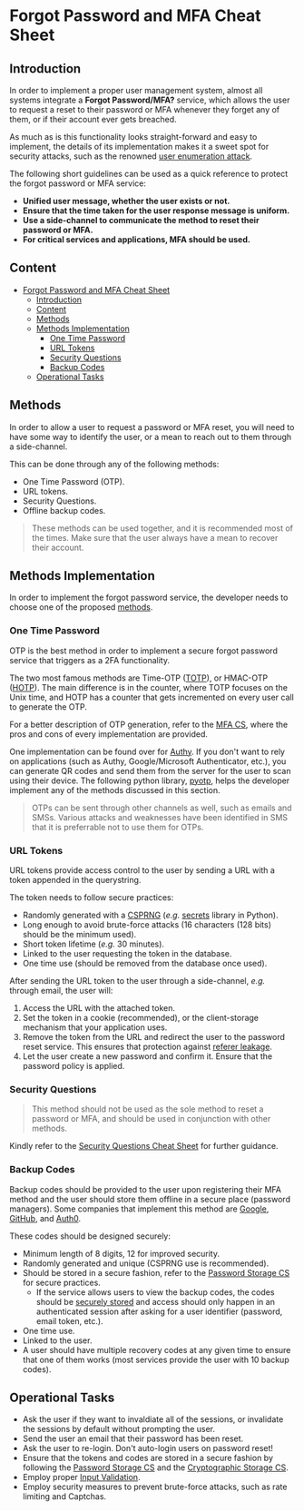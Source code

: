 # Forgot Password and MFA Cheat Sheet

## Introduction

In order to implement a proper user management system, almost all systems integrate a **Forgot Password/MFA?** service, which allows the user to request a reset to their password or MFA whenever they forget any of them, or if their account ever gets breached.

As much as is this functionality looks straight-forward and easy to implement, the details of its implementation makes it a sweet spot for security attacks, such as the renowned [user enumeration attack](https://owasp.org/www-project-web-security-testing-guide/stable/4-Web_Application_Security_Testing/03-Identity_Management_Testing/04-Testing_for_Account_Enumeration_and_Guessable_User_Account.html).

The following short guidelines can be used as a quick reference to protect the forgot password or MFA service:

- **Unified user message, whether the user exists or not.**
- **Ensure that the time taken for the user response message is uniform.**
- **Use a side-channel to communicate the method to reset their password or MFA.**
- **For critical services and applications, MFA should be used.**

## Content

- [Forgot Password and MFA Cheat Sheet](#forgot-password-and-mfa-cheat-sheet)
  * [Introduction](#introduction)
  * [Content](#content)
  * [Methods](#methods)
  * [Methods Implementation](#methods-implementation)
    + [One Time Password](#one-time-password)
    + [URL Tokens](#url-tokens)
    + [Security Questions](#security-questions)
    + [Backup Codes](#backup-codes)
  * [Operational Tasks](#operational-tasks)

## Methods

In order to allow a user to request a password or MFA reset, you will need to have some way to identify the user, or a mean to reach out to them through a side-channel.

This can be done through any of the following methods:

- One Time Password (OTP).
- URL tokens.
- Security Questions.
- Offline backup codes.

> These methods can be used together, and it is recommended most of the times. Make sure that the user always have a mean to recover their account.

## Methods Implementation

In order to implement the forgot password service, the developer needs to choose one of the proposed [methods](#methods).

### One Time Password

OTP is the best method in order to implement a secure forgot password service that triggers as a 2FA functionality.

The two most famous methods are Time-OTP ([TOTP](https://tools.ietf.org/html/rfc6238)), or HMAC-OTP ([HOTP](https://tools.ietf.org/html/rfc4226)). The main difference is in the counter, where TOTP focuses on the Unix time, and HOTP has a counter that gets incremented on every user call to generate the OTP.

For a better description of OTP generation, refer to the [MFA CS](Multifactor_Authentication_Cheat_Sheet#something-you-have), where the pros and cons of every implementation are provided.

One implementation can be found over for [Authy](https://www.twilio.com/docs/authy/tutorials/two-factor-authentication-python-flask). If you don't want to rely on applications (such as Authy, Google/Microsoft Authenticator, etc.), you can generate QR codes and send them from the server for the user to scan using their device. The following python library, [pyotp](https://github.com/pyauth/pyotp), helps the developer implement any of the methods discussed in this section.

> OTPs can be sent through other channels as well, such as emails and SMSs. Various attacks and weaknesses have been identified in SMS that it is preferrable not to use them for OTPs.

### URL Tokens

URL tokens provide access control to the user by sending a URL with a token appended in the querystring.

The token needs to follow secure practices:

- Randomly generated with a [CSPRNG](https://en.wikipedia.org/wiki/Cryptographically_secure_pseudorandom_number_generator) (*e.g.* [secrets](https://docs.python.org/3/library/secrets.html) library in Python).
- Long enough to avoid brute-force attacks (16 characters (128 bits) should be the minimum used).
- Short token lifetime (*e.g.* 30 minutes).
- Linked to the user requesting the token in the database.
- One time use (should be removed from the database once used).

After sending the URL token to the user through a side-channel, *e.g.* through email, the user will:

1. Access the URL with the attached token.
2. Set the token in a cookie (recommended), or the client-storage mechanism that your application uses.
3. Remove the token from the URL and redirect the user to the password reset service. This ensures that protection against [referer leakage](https://portswigger.net/kb/issues/00500400_cross-domain-referer-leakage).
4. Let the user create a new password and confirm it. Ensure that the password policy is applied.

### Security Questions

> This method should not be used as the sole method to reset a password or MFA, and should be used in conjunction with other methods.

Kindly refer to the [Security Questions Cheat Sheet](Choosing_and_Using_Security_Questions_Cheat_Sheet.md) for further guidance.

### Backup Codes

Backup codes should be provided to the user upon registering their MFA method and the user should store them offline in a secure place (password managers). Some companies that implement this method are [Google](https://support.google.com/accounts/answer/1187538), [GitHub](https://help.github.com/en/github/authenticating-to-github/recovering-your-account-if-you-lose-your-2fa-credentials), and [Auth0](https://auth0.com/docs/mfa/guides/reset-user-mfa#recovery-codes).

These codes should be designed securely:

- Minimum length of 8 digits, 12 for improved security.
- Randomly generated and unique (CSPRNG use is recommended).
- Should be stored in a secure fashion, refer to the [Password Storage CS](Password_Storage_Cheat_Sheet.md) for secure practices.
  - If the service allows users to view the backup codes, the codes should be [securely stored](Cryptographic_Storage_Cheat_Sheet.md) and access should only happen in an authenticated session after asking for a user identifier (password, email token, etc.).
- One time use.
- Linked to the user.
- A user should have multiple recovery codes at any given time to ensure that one of them works (most services provide the user with 10 backup codes).

## Operational Tasks

- Ask the user if they want to invaldiate all of the sessions, or invalidate the sessions by default without prompting the user.
- Send the user an email that their password has been reset.
- Ask the user to re-login. Don't auto-login users on password reset!
- Ensure that the tokens and codes are stored in a secure fashion by following the [Password Storage CS](Password_Storage_Cheat_Sheet.md) and the [Cryptographic Storage CS](Cryptographic_Storage_Cheat_Sheet.md).
- Employ proper [Input Validation](Input_Validation_Cheat_Sheet.md).
- Employ security measures to prevent brute-force attacks, such as rate limiting and Captchas.
